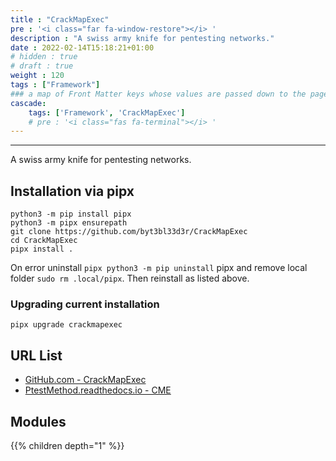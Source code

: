 ```yaml
---
title : "CrackMapExec"
pre : '<i class="far fa-window-restore"></i> '
description : "A swiss army knife for pentesting networks."
date : 2022-02-14T15:18:21+01:00
# hidden : true
# draft : true
weight : 120
tags : ["Framework"]
### a map of Front Matter keys whose values are passed down to the page's descendants unless overwritten by self or a closer ancestor's cascade. 
cascade:
    tags: ['Framework', 'CrackMapExec']
    # pre : '<i class="fas fa-terminal"></i> '
---
```


---

A swiss army knife for pentesting networks.

## Installation via pipx

```plain
python3 -m pip install pipx
python3 -m pipx ensurepath
git clone https://github.com/byt3bl33d3r/CrackMapExec
cd CrackMapExec
pipx install .
```

On error uninstall `pipx python3 -m pip uninstall` pipx and remove local folder `sudo rm .local/pipx`. Then reinstall as listed above.

### Upgrading current installation

```plain
pipx upgrade crackmapexec
```

## URL List

* [GitHub.com - CrackMapExec](https://github.com/byt3bl33d3r/CrackMapExec)
* [PtestMethod.readthedocs.io - CME](https://ptestmethod.readthedocs.io/en/latest/cme.html)

## Modules

{{% children depth="1" %}}

